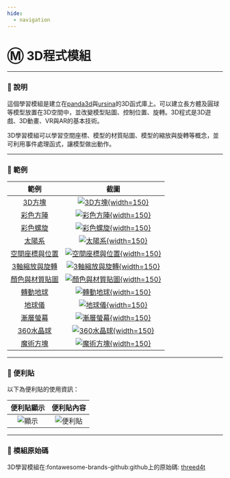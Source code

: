 ```yaml
---
hide:
  - navigation
---
```


# Ⓜ️ 3D程式模組

---------------

### 📗 說明

這個學習模組是建立在[panda3d](https://www.panda3d.org/)與[ursina](https://www.ursinaengine.org/)的3D函式庫上。可以建立長方體及圓球等模型放置在3D空間中，並改變模型貼圖、控制位置、旋轉。3D程式是3D遊戲、3D動畫、VR與AR的基本技術。

3D學習模組可以學習空間座標、模型的材質貼圖、模型的縮放與旋轉等概念，並可利用事件處理函式，讓模型做出動作。

---------------



### 📘 範例



| 範例                             | 截圖                                                              |
| :-----------:                    | :------------------------------------:                            |
| [3D方塊](first_3d.md)          | [![3D方塊](first_3d.jpg){width=150}](first_3d.md)           |
| [彩色方陣](color_array.md)          | [![彩色方陣](color_array.jpg){width=150}](color_array.md)           |
| [彩色螺旋](color_spiral.md)          | [![彩色螺旋](color_spiral.jpg){width=150}](color_spiral.md)           |
| [太陽系](solar_system.md)          | [![太陽系](solar_system.jpg){width=150}](solar_system.md)           |
| [空間座標與位置](coor_and_position.md)          | [![空間座標與位置](coor_and_position.jpg){width=150}](coor_and_position.md)           |
| [3軸縮放與旋轉](scale_and_rotate.md)          | [![3軸縮放與旋轉](scale_and_rotate.jpg){width=150}](scale_and_rotate.md)           |
| [顏色與材質貼圖](color_and_texture.md)          | [![顏色與材質貼圖](color_and_texture.jpg){width=150}](color_and_texture.md)           |
| [轉動地球](earth_rotation.md)          | [![轉動地球](earth_rotation.jpg){width=150}](earth_rotation.md)           |
| [地球儀](globe.md)          | [![地球儀](globe.jpg){width=150}](globe.md)           |
| [漸層螢幕](color_gradient.md)          | [![漸層螢幕](color_gradient.jpg){width=150}](color_gradient.md)           |
| [360水晶球](crystal_ball.md)          | [![360水晶球](crystal_ball.jpg){width=150}](crystal_ball.md)           |
| [魔術方塊](rubik_cube.md)          | [![魔術方塊](rubik_cube.jpg){width=150}](rubik_cube.md)           |

---------------

### 📕 便利貼

以下為便利貼的使用資訊：

| 便利貼顯示                           | 便利貼內容                                                              |
| :-----------:                    | :------------------------------------:                            |
| ![顯示](threed4t_display_postit.jpg)    | ![便利貼](threed4t_postit.jpg)    |


---------------

### 📙 模組原始碼

3D學習模組在:fontawesome-brands-github:github上的原始碼: [threed4t](https://github.com/beardad1975/threed4t)


